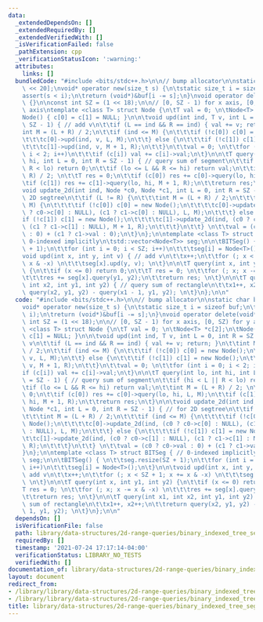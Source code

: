 ```yaml
---
data:
  _extendedDependsOn: []
  _extendedRequiredBy: []
  _extendedVerifiedWith: []
  _isVerificationFailed: false
  _pathExtension: cpp
  _verificationStatusIcon: ':warning:'
  attributes:
    links: []
  bundledCode: "#include <bits/stdc++.h>\n\n// bump allocator\n\nstatic char buf[450\
    \ << 20];\nvoid* operator new(size_t s) {\n\tstatic size_t i = sizeof buf;\n\t\
    assert(s < i);\n\treturn (void*)&buf[i -= s];\n}\nvoid operator delete(void*)\
    \ {}\n\nconst int SZ = (1 << 18);\n\n// [0, SZ - 1) for x axis, [0, SZ) for y\
    \ axis\ntemplate <class T> struct Node {\n\tT val = 0; \n\tNode<T> *c[2];\n\t\
    Node() { c[0] = c[1] = NULL; }\n\n\tvoid upd(int ind, T v, int L = 0, int R =\
    \ SZ - 1) { // add v\n\t\tif (L == ind && R == ind) { val += v; return; }\n\t\t\
    int M = (L + R) / 2;\n\t\tif (ind <= M) {\n\t\t\tif (!c[0]) c[0] = new Node();\n\
    \t\t\tc[0]->upd(ind, v, L, M);\n\t\t} else {\n\t\t\tif (!c[1]) c[1] = new Node();\n\
    \t\t\tc[1]->upd(ind, v, M + 1, R);\n\t\t}\n\t\tval = 0; \n\t\tfor (int i = 0;\
    \ i < 2; i++)\n\t\t\tif (c[i]) val += c[i]->val;\n\t}\n\n\tT query(int lo, int\
    \ hi, int L = 0, int R = SZ - 1) { // query sum of segment\n\t\tif (hi < L ||\
    \ R < lo) return 0;\n\t\tif (lo <= L && R <= hi) return val;\n\t\tint M = (L +\
    \ R) / 2; \n\t\tT res = 0;\n\t\tif (c[0]) res += c[0]->query(lo, hi, L, M);\n\t\
    \tif (c[1]) res += c[1]->query(lo, hi, M + 1, R);\n\t\treturn res;\n\t}\n\n\t\
    void update_2d(int ind, Node *c0, Node *c1, int L = 0, int R = SZ - 1) { // for\
    \ 2D segtree\n\t\tif (L != R) {\n\t\t\tint M = (L + R) / 2;\n\t\t\tif (ind <=\
    \ M) {\n\t\t\t\tif (!c[0]) c[0] = new Node();\n\t\t\t\tc[0]->update_2d(ind, (c0\
    \ ? c0->c[0] : NULL), (c1 ? c1->c[0] : NULL), L, M);\n\t\t\t} else {\n\t\t\t\t\
    if (!c[1]) c[1] = new Node();\n\t\t\t\tc[1]->update_2d(ind, (c0 ? c0->c[1] : NULL),\
    \ (c1 ? c1->c[1] : NULL), M + 1, R);\n\t\t\t}\n\t\t} \n\t\tval = (c0 ? c0->val\
    \ : 0) + (c1 ? c1->val : 0);\n\t}\n};\n\ntemplate <class T> struct BITSeg { //\
    \ 0-indexed implicitly\n\tstd::vector<Node<T>> seg;\n\n\tBITSeg() { \n\t\tseg.resize(SZ\
    \ + 1);\n\t\tfor (int i = 0; i < SZ; i++)\n\t\t\tseg[i] = Node<T>();\n\t}\n\n\t\
    void upd(int x, int y, int v) { // add v\n\t\tx++;\n\t\tfor (; x < SZ + 1; x +=\
    \ x & -x) \n\t\t\tseg[x].upd(y, v); \n\t}\n\n\tT query(int x, int y1, int y2)\
    \ {\n\t\tif (x <= 0) return 0;\n\t\tT res = 0; \n\t\tfor (; x; x -= x & -x) \n\
    \t\t\tres += seg[x].query(y1, y2);\n\t\treturn res; \n\t}\n\n\tT query(int x1,\
    \ int x2, int y1, int y2) { // query sum of rectangle\n\t\tx1++, x2++;\n\t\treturn\
    \ query(x2, y1, y2) - query(x1 - 1, y1, y2); \n\t}\n};\n\n"
  code: "#include <bits/stdc++.h>\n\n// bump allocator\n\nstatic char buf[450 << 20];\n\
    void* operator new(size_t s) {\n\tstatic size_t i = sizeof buf;\n\tassert(s <\
    \ i);\n\treturn (void*)&buf[i -= s];\n}\nvoid operator delete(void*) {}\n\nconst\
    \ int SZ = (1 << 18);\n\n// [0, SZ - 1) for x axis, [0, SZ) for y axis\ntemplate\
    \ <class T> struct Node {\n\tT val = 0; \n\tNode<T> *c[2];\n\tNode() { c[0] =\
    \ c[1] = NULL; }\n\n\tvoid upd(int ind, T v, int L = 0, int R = SZ - 1) { // add\
    \ v\n\t\tif (L == ind && R == ind) { val += v; return; }\n\t\tint M = (L + R)\
    \ / 2;\n\t\tif (ind <= M) {\n\t\t\tif (!c[0]) c[0] = new Node();\n\t\t\tc[0]->upd(ind,\
    \ v, L, M);\n\t\t} else {\n\t\t\tif (!c[1]) c[1] = new Node();\n\t\t\tc[1]->upd(ind,\
    \ v, M + 1, R);\n\t\t}\n\t\tval = 0; \n\t\tfor (int i = 0; i < 2; i++)\n\t\t\t\
    if (c[i]) val += c[i]->val;\n\t}\n\n\tT query(int lo, int hi, int L = 0, int R\
    \ = SZ - 1) { // query sum of segment\n\t\tif (hi < L || R < lo) return 0;\n\t\
    \tif (lo <= L && R <= hi) return val;\n\t\tint M = (L + R) / 2; \n\t\tT res =\
    \ 0;\n\t\tif (c[0]) res += c[0]->query(lo, hi, L, M);\n\t\tif (c[1]) res += c[1]->query(lo,\
    \ hi, M + 1, R);\n\t\treturn res;\n\t}\n\n\tvoid update_2d(int ind, Node *c0,\
    \ Node *c1, int L = 0, int R = SZ - 1) { // for 2D segtree\n\t\tif (L != R) {\n\
    \t\t\tint M = (L + R) / 2;\n\t\t\tif (ind <= M) {\n\t\t\t\tif (!c[0]) c[0] = new\
    \ Node();\n\t\t\t\tc[0]->update_2d(ind, (c0 ? c0->c[0] : NULL), (c1 ? c1->c[0]\
    \ : NULL), L, M);\n\t\t\t} else {\n\t\t\t\tif (!c[1]) c[1] = new Node();\n\t\t\
    \t\tc[1]->update_2d(ind, (c0 ? c0->c[1] : NULL), (c1 ? c1->c[1] : NULL), M + 1,\
    \ R);\n\t\t\t}\n\t\t} \n\t\tval = (c0 ? c0->val : 0) + (c1 ? c1->val : 0);\n\t\
    }\n};\n\ntemplate <class T> struct BITSeg { // 0-indexed implicitly\n\tstd::vector<Node<T>>\
    \ seg;\n\n\tBITSeg() { \n\t\tseg.resize(SZ + 1);\n\t\tfor (int i = 0; i < SZ;\
    \ i++)\n\t\t\tseg[i] = Node<T>();\n\t}\n\n\tvoid upd(int x, int y, int v) { //\
    \ add v\n\t\tx++;\n\t\tfor (; x < SZ + 1; x += x & -x) \n\t\t\tseg[x].upd(y, v);\
    \ \n\t}\n\n\tT query(int x, int y1, int y2) {\n\t\tif (x <= 0) return 0;\n\t\t\
    T res = 0; \n\t\tfor (; x; x -= x & -x) \n\t\t\tres += seg[x].query(y1, y2);\n\
    \t\treturn res; \n\t}\n\n\tT query(int x1, int x2, int y1, int y2) { // query\
    \ sum of rectangle\n\t\tx1++, x2++;\n\t\treturn query(x2, y1, y2) - query(x1 -\
    \ 1, y1, y2); \n\t}\n};\n\n"
  dependsOn: []
  isVerificationFile: false
  path: library/data-structures/2d-range-queries/binary_indexed_tree_seg.cpp
  requiredBy: []
  timestamp: '2021-07-24 17:17:14-04:00'
  verificationStatus: LIBRARY_NO_TESTS
  verifiedWith: []
documentation_of: library/data-structures/2d-range-queries/binary_indexed_tree_seg.cpp
layout: document
redirect_from:
- /library/library/data-structures/2d-range-queries/binary_indexed_tree_seg.cpp
- /library/library/data-structures/2d-range-queries/binary_indexed_tree_seg.cpp.html
title: library/data-structures/2d-range-queries/binary_indexed_tree_seg.cpp
---
```

